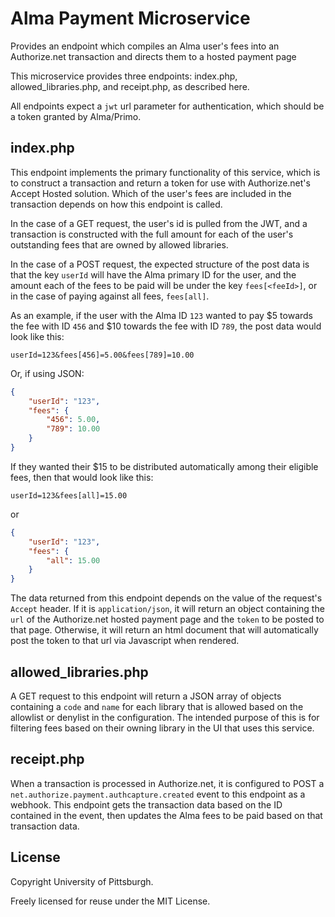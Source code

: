 # Alma Payment Microservice

Provides an endpoint which compiles an Alma user's fees into an Authorize.net transaction and directs them to a hosted payment page

This microservice provides three endpoints: index.php, allowed_libraries.php, and receipt.php, as described here.

All endpoints expect a `jwt` url parameter for authentication, which should be a token granted by Alma/Primo.

## index.php

This endpoint implements the primary functionality of this service, which is to construct a transaction and return a token for use with Authorize.net's Accept Hosted solution. Which of the user's fees are included in the transaction depends on how this endpoint is called.

In the case of a GET request, the user's id is pulled from the JWT, and a transaction is constructed with the full amount for each of the user's outstanding fees that are owned by allowed libraries.

In the case of a POST request, the expected structure of the post data is that the key `userId` will have the Alma primary ID for the user, and the amount each of the fees to be paid will be under the key `fees[<feeId>]`, or in the case of paying against all fees, `fees[all]`.

As an example, if the user with the Alma ID `123` wanted to pay $5 towards the fee with ID `456` and $10 towards the fee with ID `789`, the post data would look like this:

```application/x-www-form-urlencoded
userId=123&fees[456]=5.00&fees[789]=10.00
```

Or, if using JSON:

```json
{
    "userId": "123",
    "fees": {
        "456": 5.00,
        "789": 10.00
    }
}
```

If they wanted their $15 to be distributed automatically among their eligible fees, then that would look like this:

```application/x-www-form-urlencoded
userId=123&fees[all]=15.00
```

or

```json
{
    "userId": "123",
    "fees": {
        "all": 15.00
    }
}
```

The data returned from this endpoint depends on the value of the request's `Accept` header. If it is `application/json`, it will return an object containing the `url` of the Authorize.net hosted payment page and the `token` to be posted to that page. Otherwise, it will return an html document that will automatically post the token to that url via Javascript when rendered.

## allowed_libraries.php

A GET request to this endpoint will return a JSON array of objects containing a `code` and `name` for each library that is allowed based on the allowlist or denylist in the configuration. The intended purpose of this is for filtering fees based on their owning library in the UI that uses this service.

## receipt.php

When a transaction is processed in Authorize.net, it is configured to POST a `net.authorize.payment.authcapture.created` event to this endpoint as a webhook. This endpoint gets the transaction data based on the ID contained in the event, then updates the Alma fees to be paid based on that transaction data.

## License

Copyright University of Pittsburgh.

Freely licensed for reuse under the MIT License.